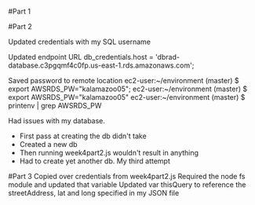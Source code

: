 #Part 1

#Part 2

Updated credentials with my SQL username

Updated endpoint URL
db_credentials.host = 'dbrad-database.c3pgqmf4c0fp.us-east-1.rds.amazonaws.com';

Saved password to remote location
ec2-user:~/environment (master) $ export AWSRDS_PW="kalamazoo05";
ec2-user:~/environment (master) $ export AWSRDS_PW="kalamazoo05"
ec2-user:~/environment (master) $ printenv | grep AWSRDS_PW

Had issues with my database.
* First pass at creating the db didn't take
* Created a new db
* Then running week4part2.js wouldn't result in anything
* Had to create yet another db. My third attempt

#Part 3
Copied over credentials from week4part2.js
Required the node fs module and updated that variable
Updated var thisQuery to reference the streetAddress, lat and long specified in my JSON file
